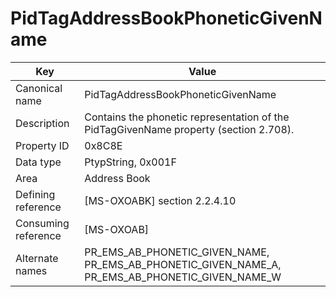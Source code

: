 # PidTagAddressBookPhoneticGivenName

| Key | Value |
|---|---|
| Canonical name | PidTagAddressBookPhoneticGivenName |
| Description | Contains the phonetic representation of the PidTagGivenName property (section 2.708). |
| Property ID | 0x8C8E |
| Data type | PtypString, 0x001F |
| Area | Address Book |
| Defining reference | [MS-OXOABK] section 2.2.4.10 |
| Consuming reference | [MS-OXOAB] |
| Alternate names | PR_EMS_AB_PHONETIC_GIVEN_NAME, PR_EMS_AB_PHONETIC_GIVEN_NAME_A, PR_EMS_AB_PHONETIC_GIVEN_NAME_W |
